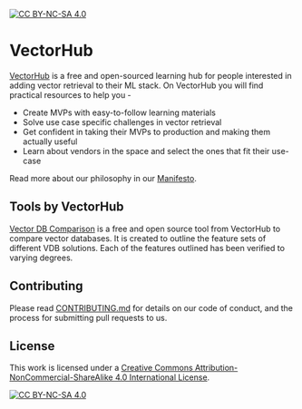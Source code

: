 [![CC BY-NC-SA 4.0][cc-by-nc-sa-shield]][cc-by-nc-sa]

# VectorHub

[VectorHub](https://www.superlinked.com/vectorhub) is a free and open-sourced learning hub for people interested in adding vector retrieval to their ML stack. On VectorHub you will find practical resources to help you -

* Create MVPs with easy-to-follow learning materials
* Solve use case specific challenges in vector retrieval
* Get confident in taking their MVPs to production and making them actually useful
* Learn about vendors in the space and select the ones that fit their use-case

Read more about our philosophy in our [Manifesto](manifesto.md).

## Tools by VectorHub
[Vector DB Comparison](https://www.superlinked.com/vector-db-comparison) is a free and open source tool from VectorHub to compare vector databases. It is created to outline the feature sets of different VDB solutions. Each of the features outlined has been verified to varying degrees.


## Contributing

Please read [CONTRIBUTING.md](https://www.superlinked.com/vectorhub/contributing) for details on our code of conduct, and the process for submitting pull requests to us.

## License
This work is licensed under a
[Creative Commons Attribution-NonCommercial-ShareAlike 4.0 International License][cc-by-nc-sa].

[![CC BY-NC-SA 4.0][cc-by-nc-sa-image]][cc-by-nc-sa]

[cc-by-nc-sa]: http://creativecommons.org/licenses/by-nc-sa/4.0/
[cc-by-nc-sa-image]: https://licensebuttons.net/l/by-nc-sa/4.0/88x31.png
[cc-by-nc-sa-shield]: https://img.shields.io/badge/License-CC%20BY--NC--SA%204.0-lightgrey.svg
